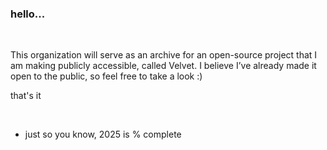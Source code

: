 ### hello...

<br/>

This organization will serve as an archive for an open-source project that I am making publicly accessible, called Velvet. I believe I’ve already made it open to the public, so feel free to take a look :)

that's it

<br/>

- just so you know, 2025 is  % complete